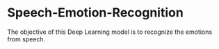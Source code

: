 # Speech-Emotion-Recognition
The objective of this Deep Learning model is to recognize the emotions from speech.
